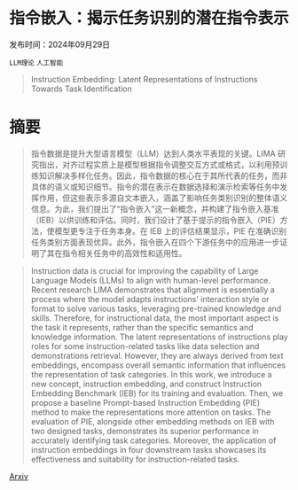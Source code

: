 # 指令嵌入：揭示任务识别的潜在指令表示

发布时间：2024年09月29日

`LLM理论` `人工智能`

> Instruction Embedding: Latent Representations of Instructions Towards Task Identification

# 摘要

> 指令数据是提升大型语言模型（LLM）达到人类水平表现的关键。LIMA 研究指出，对齐过程实质上是模型根据指令调整交互方式或格式，以利用预训练知识解决多样化任务。因此，指令数据的核心在于其所代表的任务，而非具体的语义或知识细节。指令的潜在表示在数据选择和演示检索等任务中发挥作用，但这些表示多源自文本嵌入，涵盖了影响任务类别识别的整体语义信息。为此，我们提出了“指令嵌入”这一新概念，并构建了指令嵌入基准（IEB）以供训练和评估。同时，我们设计了基于提示的指令嵌入（PIE）方法，使模型更专注于任务本身。在 IEB 上的评估结果显示，PIE 在准确识别任务类别方面表现优异。此外，指令嵌入在四个下游任务中的应用进一步证明了其在指令相关任务中的高效性和适用性。

> Instruction data is crucial for improving the capability of Large Language Models (LLMs) to align with human-level performance. Recent research LIMA demonstrates that alignment is essentially a process where the model adapts instructions' interaction style or format to solve various tasks, leveraging pre-trained knowledge and skills. Therefore, for instructional data, the most important aspect is the task it represents, rather than the specific semantics and knowledge information. The latent representations of instructions play roles for some instruction-related tasks like data selection and demonstrations retrieval. However, they are always derived from text embeddings, encompass overall semantic information that influences the representation of task categories. In this work, we introduce a new concept, instruction embedding, and construct Instruction Embedding Benchmark (IEB) for its training and evaluation. Then, we propose a baseline Prompt-based Instruction Embedding (PIE) method to make the representations more attention on tasks. The evaluation of PIE, alongside other embedding methods on IEB with two designed tasks, demonstrates its superior performance in accurately identifying task categories. Moreover, the application of instruction embeddings in four downstream tasks showcases its effectiveness and suitability for instruction-related tasks.

[Arxiv](https://arxiv.org/abs/2409.19680)